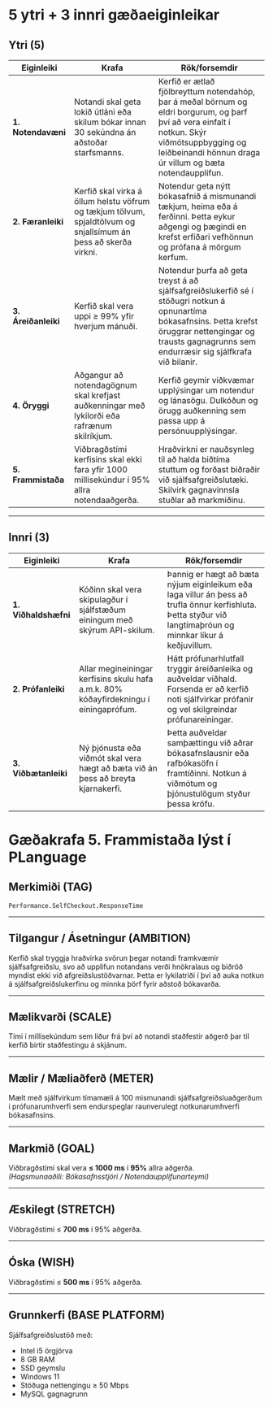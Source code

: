 # 5 ytri + 3 innri gæðaeiginleikar

## Ytri (5)

| Eiginleiki | Krafa | Rök/forsemdir|
|-------------|--------------------|-----------------------------|
| **1. Notendavæni** | Notandi skal geta lokið útláni eða skilum bókar innan 30 sekúndna án aðstoðar starfsmanns. | Kerfið er ætlað fjölbreyttum notendahóp, þar á meðal börnum og eldri borgurum, og þarf því að vera einfalt í notkun. Skýr viðmótsuppbygging og leiðbeinandi hönnun draga úr villum og bæta notendaupplifun. |
| **2. Færanleiki** | Kerfið skal virka á öllum helstu vöfrum og tækjum tölvum, spjaldtölvum og snjallsímum án þess að skerða virkni. | Notendur geta nýtt bókasafnið á mismunandi tækjum, heima eða á ferðinni. Þetta eykur aðgengi og þægindi en krefst erfiðari vefhönnun og prófana á mörgum kerfum. |
| **3. Áreiðanleiki** | Kerfið skal vera uppi ≥ 99% yfir hverjum mánuði. | Notendur þurfa að geta treyst á að sjálfsafgreiðslukerfið sé í stöðugri notkun á opnunartíma bókasafnsins. Þetta krefst öruggrar nettengingar og trausts gagnagrunns sem endurræsir sig sjálfkrafa við bilanir. |
| **4. Öryggi** | Aðgangur að notendagögnum skal krefjast auðkenningar með lykilorði eða rafrænum skilríkjum. | Kerfið geymir viðkvæmar upplýsingar um notendur og lánasögu. Dulkóðun og örugg auðkenning sem passa upp á persónuupplýsingar. |
| **5. Frammistaða** | Viðbragðstími kerfisins skal ekki fara yfir 1000 millisekúndur í 95% allra notendaaðgerða. | Hraðvirkni er nauðsynleg til að halda biðtíma stuttum og forðast biðraðir við sjálfsafgreiðslutæki. Skilvirk gagnavinnsla stuðlar að markmiðinu. |

---

## Innri (3)

| Eiginleiki | Krafa | Rök/forsemdir |
|-------------|--------------------|-----------------------------|
| **1. Viðhaldshæfni** | Kóðinn skal vera skipulagður í sjálfstæðum einingum með skýrum API-skilum. | Þannig er hægt að bæta nýjum eiginleikum eða laga villur án þess að trufla önnur kerfishluta. Þetta styður við langtímaþróun og minnkar líkur á keðjuvillum. |
| **2. Prófanleiki** | Allar megineiningar kerfisins skulu hafa a.m.k. 80% kóðayfirdekningu í einingaprófum. | Hátt prófunarhlutfall tryggir áreiðanleika og auðveldar viðhald. Forsenda er að kerfið noti sjálfvirkar prófanir og vel skilgreindar prófunareiningar. |
| **3. Viðbætanleiki** | Ný þjónusta eða viðmót skal vera hægt að bæta við án þess að breyta kjarnakerfi. | Þetta auðveldar samþættingu við aðrar bókasafnslausnir eða rafbókasöfn í framtíðinni. Notkun á viðmótum og þjónustulögum styður þessa kröfu. |

# Gæðakrafa 5. Frammistaða lýst í PLanguage

## Merkimiði (TAG)
`Performance.SelfCheckout.ResponseTime`

---

## Tilgangur / Ásetningur (AMBITION)
Kerfið skal tryggja hraðvirka svörun þegar notandi framkvæmir sjálfsafgreiðslu, svo að upplifun notandans verði hnökralaus og biðröð myndist ekki við afgreiðslustöðvarnar. Þetta er lykilatriði í því að auka notkun á sjálfsafgreiðslukerfinu og minnka þörf fyrir aðstoð bókavarða.

---

## Mælikvarði (SCALE)
Tími í millisekúndum sem líður frá því að notandi staðfestir aðgerð þar til kerfið birtir staðfestingu á skjánum.

---

## Mælir / Mæliaðferð (METER)
Mælt með sjálfvirkum tímamæli á 100 mismunandi sjálfsafgreiðsluaðgerðum í prófunarumhverfi sem endurspeglar raunverulegt notkunarumhverfi bókasafnsins.

---

## Markmið (GOAL)
Viðbragðstími skal vera **≤ 1000 ms** í **95%** allra aðgerða.  
*(Hagsmunaaðili: Bókasafnsstjóri / Notendaupplifunarteymi)*

---

## Æskilegt (STRETCH)
Viðbragðstími ≤ **700 ms** í 95% aðgerða.

---

## Óska (WISH)
Viðbragðstími ≤ **500 ms** í 95% aðgerða.

---

## Grunnkerfi (BASE PLATFORM)
Sjálfsafgreiðslustöð með:
- Intel i5 örgjörva  
- 8 GB RAM  
- SSD geymslu  
- Windows 11
- Stöðuga nettengingu ≥ 50 Mbps  
- MySQL gagnagrunn

